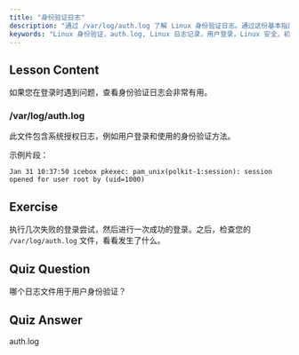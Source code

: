 ```yaml
---
title: "身份验证日志"
description: "通过 /var/log/auth.log 了解 Linux 身份验证日志。通过这份基本指南，了解用户登录并排查访问问题。"
keywords: "Linux 身份验证，auth.log, Linux 日志记录，用户登录，Linux 安全，初学者，教程，指南"
---
```


## Lesson Content

如果您在登录时遇到问题，查看身份验证日志会非常有用。

### /var/log/auth.log

此文件包含系统授权日志，例如用户登录和使用的身份验证方法。

示例片段：

```plaintext
Jan 31 10:37:50 icebox pkexec: pam_unix(polkit-1:session): session opened for user root by (uid=1000)
```

## Exercise

执行几次失败的登录尝试，然后进行一次成功的登录。之后，检查您的 `/var/log/auth.log` 文件，看看发生了什么。

## Quiz Question

哪个日志文件用于用户身份验证？

## Quiz Answer

auth.log
